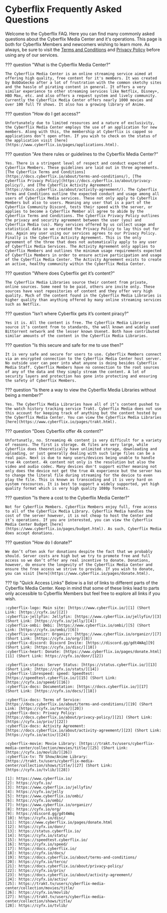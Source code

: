 # Cyberflix Frequently Asked Questions
Welcome to the Cyberflix FAQ. Here you can find many commonly asked questions about the Cyberflix Media Center and it's operations. This page is both for Cyberflix Members and newcomers wishing to learn more. As always, be sure to visit the [Terms and Conditions](https://docs.cyberflix.io/about/terms-and-conditions) and [Privacy Policy](https://docs.cyberflix.io/about/privacy-policy) before using any of our services.

??? question "What is the Cyberflix Media Center?"

    The Cyberflix Media Center is an online streaming service aimed at offering high quality, free content for it's members. It was created by BobDaGecko after a lot of frustration with the common sketchy sites and the hassle of pirating content in general. It offers a very similar experience to other streaming services like Netflix, Disney+, HBO Max, etc. and also offers a request system and lively community. Currently the Cyberflix Media Center offers nearly 1000 movies and over 100 full TV shows. It also has a growing library of Anime.

??? question "How do I get access?"

    Unfortunately due to limited resources and a nature of exclusivity, the Cyberflix Media Center employs the use of an application for new members. Along with this, the membership at Cyberflix is capped so applications don’t open often. If you wish to check on the status of the application visit [here](https://www.cyberflix.io/pages/applications.html).

??? question "Are there rules or guidelines to the Cyberflix Media Center?"

    Yes. There is a stringent level of respect and conduct expected of Cyberflix Members. These guidelines are laid out in three agreements. [The Cyberflix Terms and Conditions](https://docs.cyberflix.io/about/terms-and-conditions/), [The Cyberflix Privacy Policy](https://docs.cyberflix.io/about/privacy-policy/), and [The Cyberflix Activity Agreement](https://docs.cyberflix.io/about/activity-agreement/). The Cyberflix Terms and Conditions outline the expected conduct and usage among all users of Cyberflix Media services. These not only apply to Cyberflix Members but also to users. Meaning any user that is a part of the Cyberflix Community Discord, tests their speed with the server, or applies to become a Cyberflix Member all agree to abide by the Cyberflix Terms and Conditions. The Cyberflix Privacy Policy outlines the privacy and security agreement between the user (you) and Cyberflix Media (us). Many services offered by us collect usage and statistical data so we created the Privacy Policy to lay this out for you. Again any user using our services agrees to our Privacy Policy. Finally is the Cyberflix Activity Agreement. This is the only agreement of the three that does not automatically apply to any user of Cyberflix Media Services. The Activity Agreement only applies to Cyberflix Members and outlines the minimum usage requirements expected of Cyberflix Members in order to ensure active participation and usage of the Cyberflix Media Center. The Activity Agreement exists to create an active, healthy community within the Cyberflix Media Center.

??? question "Where does Cyberflix get it’s content?"

    The Cyberflix Media Libraries source their content from private, online sources. Some need to be paid, others are invite only. These sources have vast repositories of content and they offer very high quality. Much of the content found in the Cyberflix Media Libraries is higher quality than anything offered by many online streaming services such as Netflix.

??? question "Isn’t where Cyberflix gets it’s content piracy?"

    Yes it is. All the content is free. The Cyberflix Media Libraries source it’s content from to standards, the well known and widely used Bittorrent network and the lesser known Usenet. Both have contributed similar amounts of the content in the Cyberflix Media Libraries.

??? question "Is this secure and safe for me to use then?"

    It is very safe and secure for users to use. Cyberflix Members connect via an encrypted connection to the Cyberflix Media Center host server. No outside user can peer into what anyone is doing besides Cyberflix Media Staff. Cyberflix Members have no connection to the root sources of any of the data and they simply stream the content. A lot of security layers and protection has gone into protecting and ensuring the safety of Cyberflix Members.

??? question "Is there a way to view the Cyberflix Media Libraries without being a member?"

    Yes. The Cyberflix Media Libraries have all of it’s content pushed to the watch history tracking service Trakt. Cyberflix Media does not use this account for keeping track of anything but the content hosted by the Cyberflix Media Center. You can view the Cyberflix Media Libraries [here](https://www.cyberflix.io/pages/trakt.html).

??? question "Does Cyberflix offer 4k content?"

    Unfortunatly, no. Streaming 4k content is very difficult for a variety of reasons. The first is storage. 4k files are very large, while Cyberflix does theoretically have unlimited storage, downloading and uploading, or just generally dealing with such large files can be a real pain. Next is due to many users/devices being unable to handle true 4k content. 4k content not only is the resolution but also the video and audio codec. Many devices don't support either meaning not only does the device not get the true 4k experience but the server has to change the literal file during streaming for the device to even play the file. This is known as transcoding and it is very hard on system rescources. It is best to support a widely supported, yet high quality format which is very high quality 1080p formats.

??? question "Is there a cost to the Cyberflix Media Center?"

    Not for Cyberflix Members. Cyberflix Members enjoy full, free access to all of the Cyberflix Media Library. Cyberflix Media handles the cost of the server however, it is not cheap to host the Center and it’s operations. If you are interested, you can view the Cyberflix Media Center Budget [here](https://www.cyberflix.io/pages/budget.html). As such, Cyberflix Media does accept donations.

??? question "How do I donate?"

    We don’t often ask for donations despite the fact that we probably should. Server costs are high but we try to promote free and full access so we don’t offer any real incentive to donate. Donations, however, do ensure the longevity of the Cyberflix Media Center and ensure the free access we strive to provide. If you wish to donate, you can visit [here](https://www.cyberflix.io/pages/donate.html).

??? tip "Quick Access Links"
    Below is a list of links to different parts of the Cyberflix Media Center. Keep in mind that some of these links lead to parts only accessible to Cyberflix Members but feel free to explore all links if you wish.

    :cyberflix-logo: Main site: [https://www.cyberflix.io/][1] (Short Link: [https://cyfx.io/][2])  
    :cyberflix-jellyfin: Jellyfin: [https://www.cyberflix.io/jellyfin/][3] (Short Link: [https://cyfx.io/jelly/][4])  
    :cyberflix-ombi: Ombi: [https://www.cyberflix.io/ombi/][5] (Short Link: [https://cyfx.io/ombi/][6])  
    :cyberflix-organizr: Organizr: [https://www.cyberflix.io/organizr/][7] (Short Link: [https://cyfx.io/org/][8])  
    :cyberflix-discord: Discord Invite: [https://discord.gg/gdt4WAq][9] (Short Link: [https://cyfx.io/disc/][10])  
    :cyberflix-heart: Donate: [https://www.cyberflix.io/pages/donate.html][11] (Short Link: https://cyfx.io/donr/[12])  

    :cyberflix-status: Server Status: [https://status.cyberflix.io/][13] (Short Link: [https://cyfx.io/stats/][14])  
    :cyberflix-librespeed: speed: Speedtest: [https://speedtest.cyberflix.io/][15] (Short Link: [https://cyfx.io/speed/][16])  
    :cyberflix-docs: Documentation: [https://docs.cyberflix.io/][17] (Short Link: [https://cyfx.io/docs/][18])  

    :cyberflix-docs: Terms of Service: [https://docs.cyberflix.io/about/terms-and-conditions/][19] (Short Link: [https://cyfx.io/terco/][20])  
    :cyberflix-docs: Privacy Policy: [https://docs.cyberflix.io/about/privacy-policy/][21] (Short Link: [https://cyfx.io/priv/][22])  
    :cyberflix-docs: Activity Agreement: [https://docs.cyberflix.io/about/activity-agreement/][23] (Short Link: [https://cyfx.io/activ/][24])  

    :cyberflix-movie: Movie Library: [https://trakt.tv/users/cyberflix-media-center/collection/movies/title/][25] (Short Link: [https://cyfx.io/movlib/][26])  
    :cyberflix-tv: TV Show/Anime Library: [https://trakt.tv/users/cyberflix-media-center/collection/shows/title/][27] (Short Link: [https://cyfx.io/tvlib/][28])  

    [1]: https://www.cyberflix.io/
    [2]: https://cyfx.io/
    [3]: https://www.cyberflix.io/jellyfin/
    [4]: https://cyfx.io/jelly
    [5]: https://www.cyberflix.io/ombi/
    [6]: https://cyfx.io/ombi/
    [7]: https://www.cyberflix.io/organizr/
    [8]: https://cyfx.io/org/
    [9]: https://discord.gg/gdt4WAq
    [10]: https://cyfx.io/disc/
    [11]: https://www.cyberflix.io/pages/donate.html
    [12]: https://cyfx.io/donr/
    [13]: https://status.cyberflix.io/
    [14]: https://cyfx.io/stats/
    [15]: https://speedtest.cyberflix.io/
    [16]: https://cyfx.io/speed/
    [17]: https://docs.cyberflix.io/
    [18]: https://cyfx.io/docs/
    [19]: https://docs.cyberflix.io/about/terms-and-conditions/
    [20]: https://cyfx.io/terco/
    [21]: https://docs.cyberflix.io/about/privacy-policy/
    [22]: https://cyfx.io/priv/
    [23]: https://docs.cyberflix.io/about/activity-agreement/
    [24]: https://cyfx.io/activ/
    [25]: https://trakt.tv/users/cyberflix-media-center/collection/movies/title/
    [26]: https://cyfx.io/movlib/
    [27]: https://trakt.tv/users/cyberflix-media-center/collection/shows/title/
    [28]: https://cyfx.io/tvlib/